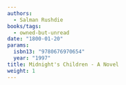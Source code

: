 ```yaml
---
authors:
  - Salman Rushdie
books/tags:
  - owned-but-unread
date: "1800-01-20"
params:
  isbn13: "9780676970654"
  year: "1997"
title: Midnight's Children - A Novel
weight: 1
---
```


<!--more-->
